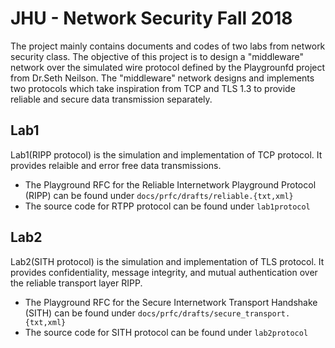 # JHU - Network Security Fall 2018
The project mainly contains documents and codes of two labs from network security class. The objective of this project is to design a "middleware" network over the simulated wire protocol defined by the Playgrounfd project from Dr.Seth Neilson.
The "middleware" network designs and implements two protocols which take inspiration from TCP and TLS 1.3 to provide reliable and secure data transmission separately.
## Lab1
Lab1(RIPP protocol) is the simulation and implementation of TCP protocol. It provides relaible and error free data transmissions.
- The Playground RFC for the Reliable Internetwork Playground Protocol (RIPP) can be found under `docs/prfc/drafts/reliable.{txt,xml}`
- The source code for RTPP protocol can be found under `lab1protocol`

## Lab2
Lab2(SITH protocol) is the simulation and implementation of TLS protocol. It provides confidentiality, message integrity, and mutual authentication over the reliable transport layer RIPP.
- The Playground RFC for the Secure Internetwork Transport Handshake (SITH) can be found under `docs/prfc/drafts/secure_transport.{txt,xml}`
- The source code for SITH protocol can be found under `lab2protocol`
